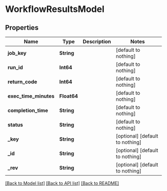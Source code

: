 # WorkflowResultsModel


## Properties
Name | Type | Description | Notes
------------ | ------------- | ------------- | -------------
**job_key** | **String** |  | [default to nothing]
**run_id** | **Int64** |  | [default to nothing]
**return_code** | **Int64** |  | [default to nothing]
**exec_time_minutes** | **Float64** |  | [default to nothing]
**completion_time** | **String** |  | [default to nothing]
**status** | **String** |  | [default to nothing]
**_key** | **String** |  | [optional] [default to nothing]
**_id** | **String** |  | [optional] [default to nothing]
**_rev** | **String** |  | [optional] [default to nothing]


[[Back to Model list]](../README.md#models) [[Back to API list]](../README.md#api-endpoints) [[Back to README]](../README.md)


